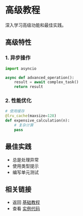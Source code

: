 # 高级教程

深入学习高级功能和最佳实践。

## 高级特性

### 1. 异步操作

```python
import asyncio

async def advanced_operation():
    result = await complex_task()
    return result
```

### 2. 性能优化

```python
# 使用缓存
@lru_cache(maxsize=128)
def expensive_calculation(n):
    # 复杂计算
    pass
```

## 最佳实践

- 总是处理异常
- 使用类型提示
- 编写单元测试

## 相关链接

- 返回 [基础教程](basic-tutorial.md)
- 查看 [实例代码](examples.md)
